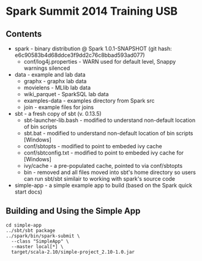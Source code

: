 # Spark Summit 2014 Training USB #

## Contents ##
 * spark - binary distribution @ Spark 1.0.1-SNAPSHOT (git hash: e6c90583b4d68ddce3f9dd2c76c8bbad593ad077)
     * conf/log4j.properties - WARN used for default level, Snappy warnings silenced
 * data - example and lab data
     * graphx - graphx lab data
     * movielens - MLlib lab data
     * wiki_parquet - SparkSQL lab data
     * examples-data - examples directory from Spark src
     * join - example files for joins
 * sbt - a fresh copy of sbt (v. 0.13.5)
     * sbt-launcher-lib.bash - modified to understand non-default location of bin scripts
     * sbt.bat - modified to understand non-default location of bin scripts [Windows]
     * conf/sbtopts - modified to point to embeded ivy cache
     * conf/sbtconfig.txt - modified to point to embeded ivy cache for [Windows]
     * ivy/cache - a pre-populated cache, pointed to via conf/sbtopts
     * bin - removed and all files moved into sbt's home directory so users can run sbt/sbt similair to working with spark's source code 
 * simple-app - a simple example app to build (based on the Spark quick start docs)

## Building and Using the Simple App ##
    cd simple-app
    ../sbt/sbt package
    ../spark/bin/spark-submit \
      --class "SimpleApp" \
      --master local[*] \
      target/scala-2.10/simple-project_2.10-1.0.jar
